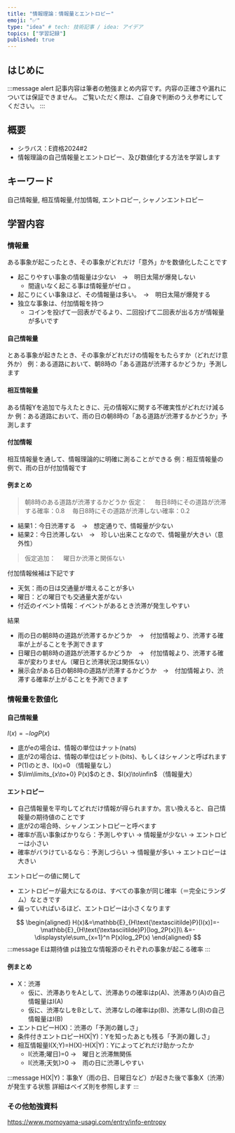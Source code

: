 ```yaml
---
title: "情報理論：情報量とエントロピー"
emoji: "✅"
type: "idea" # tech: 技術記事 / idea: アイデア
topics: ["学習記録"]
published: true
---
```

## はじめに
:::message alert
記事内容は筆者の勉強まとめ内容です。内容の正確さや漏れについては保証できません。
ご覧いただく際は、ご自身で判断のうえ参考にしてください。
:::


## 概要
- シラバス：E資格2024#2
- 情報理論の自己情報量とエントロピー、及び数値化する方法を学習します

## キーワード
自己情報量, 相互情報量,付加情報, エントロピー, 
シャノンエントロピー
## 学習内容

### 情報量
ある事象が起こったとき、その事象がどれだけ「意外」かを数値化したことです

- 起こりやすい事象の情報量は少ない　→　明日太陽が爆発しない
    - 間違いなく起こる事は情報量がゼロ 。
- 起こりにくい事象ほど、その情報量は多い。　→　明日太陽が爆発する
- 独立な事象は、付加情報を持つ
    - コインを投げて一回表がでるより、二回投げて二回表が出る方が情報量が多いです

#### 自己情報量
とある事象が起きたとき、その事象がどれだけの情報をもたらすか（どれだけ意外か）
例：ある道路において、朝8時の「ある道路が渋滞するかどうか」予測します

#### 相互情報量
ある情報Yを追加で与えたときに、元の情報Xに関する不確実性がどれだけ減るか
例：ある道路において、雨の日の朝8時の「ある道路が渋滞するかどうか」予測します

#### 付加情報
相互情報量を通して、情報理論的に明確に測ることができる
例：相互情報量の例で、雨の日が付加情報です

#### 例まとめ
> 朝8時のある道路が渋滞するかどうか
> 仮定：
> 　毎日8時にその道路が渋滞する確率：0.8
> 　毎日8時にその道路が渋滞しない確率：0.2

- 結果1：今日渋滞する　→　想定通りで、情報量が少ない
- 結果2：今日渋滞しない　→　珍しい出来ことなので、情報量が大きい（意外性）

> 仮定追加：
> 　曜日か渋滞と関係ない

付加情報候補は下記です
- 天気：雨の日は交通量が増えることが多い
- 曜日：どの曜日でも交通量大差がない
- 付近のイベント情報：イベントがあるとき渋滞が発生しやすい

結果
- 雨の日の朝8時の道路が渋滞するかどうか　→　付加情報より、渋滞する確率が上がることを予測できます
- 日曜日の朝8時の道路が渋滞するかどうか　→　付加情報より、渋滞する確率が変わりません（曜日と渋滞状況は関係ない）
- 展示会がある日の朝8時の道路が渋滞するかどうか　→　付加情報より、渋滞する確率が上がることを予測できます


### 情報量を数値化
#### 自己情報量
$I(x)=-logP(x)$

- 底がeの場合は、情報の単位はナット(nats)
- 底が2の場合は、情報の単位はビット(bits)、もしくはシャノンと呼ばれます
- P(1)のとき、I(x)=0 （情報量なし）
- $\lim\limits_{x\to+0} P(x)$のとき、$I(x)\to\infin$ （情報量大）

#### エントロピー
- 自己情報量を平均してどれだけ情報が得られますか。言い換えると、自己情報量の期待値のことです
- 底が2の場合時、シャノンエントロピーと呼べます
- 確率が高い事象ばかりなら：予測しやすい → 情報量が少ない → エントロピーは小さい
- 確率がバラけているなら：予測しづらい → 情報量が多い → エントロピーは大きい

エントロピーの値に関して
- エントロピーが最大になるのは、すべての事象が同じ確率（＝完全にランダム）なときです
- 偏っていればいるほど、エントロピーは小さくなります


$$
\begin{aligned}
H(x)&=\mathbb{E}_{H\text{\textasciitilde}P}[I(x)]=-\mathbb{E}_{H\text{\textasciitilde}P}[log_2P(x)]\\
&=-\displaystyle\sum_{x=1}^n P(x)log_2P(x)
\end{aligned}
$$
:::message
Eは期待値
pは独立な情報源のそれぞれの事象が起こる確率
:::

#### 例まとめ
- X：渋滞
    - 仮に、渋滞ありをAとして、渋滞ありの確率はp(A)、渋滞あり(A)の自己情報量はI(A)
    - 仮に、渋滞なしをBとして、渋滞なしの確率はp(B)、渋滞なし(B)の自己情報量はI(B)
- エントロピーH(X)：渋滞の「予測の難しさ」
- 条件付きエントロピーH(X|Y)：Yを知ったあとも残る「予測の難しさ」
- 相互情報量I(X;Y)=H(X)-H(X|Y)：Yによってどれだけ助かったか
    - I(渋滞;曜日)=0 →　曜日と渋滞無関係
    - I(渋滞;天気)>0 →　雨の日に渋滞しやすい

:::message
H(X|Y)：事象Y（雨の日、日曜日など）が起きた後で事象X（渋滞）が発生する状態
詳細はベイズ則を参照します
:::

### その他勉強資料
https://www.momoyama-usagi.com/entry/info-entropy